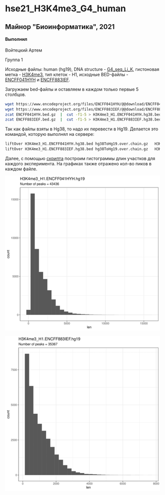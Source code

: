 # hse21_H3K4me3_G4_human

## Майнор "Биоинформатика", 2021

#### Выполнил

Войтецкий Артем

Группа 1

Исходные файлы: human (hg19), DNA structure - 
[G4_seq_Li_K](https://www.ncbi.nlm.nih.gov/geo/query/acc.cgi?acc=GSM3003539), 
гистоновая метка - [H3K4me3](https://www.encodeproject.org/chip-seq-matrix/?type=Experiment&replicates.library.biosample.donor.organism.scientific_name=Homo%20sapiens&assay_title=Histone%20ChIP-seq&assay_title=Mint-ChIP-seq&status=released),
тип клеток - Н1, исходные BED-файлы - 
[ENCFF041HYH](https://www.encodeproject.org/files/ENCFF041HYH/) 
и [ENCFF883IEF](https://www.encodeproject.org/files/ENCFF883IEF/).

Загружаем bed-файлы и оставляем в каждом только первые 5 столбцов. 
```bash
wget https://www.encodeproject.org/files/ENCFF041HYH/@@download/ENCFF041HYH.bed.gz
wget https://www.encodeproject.org/files/ENCFF883IEF/@@download/ENCFF883IEF.bed.gz
zcat ENCFF041HYH.bed.gz  |  cut -f1-5 > H3K4me3_H1.ENCFF041HYH.hg38.bed
zcat ENCFF883IEF.bed.gz  |  cut -f1-5 > H3K4me3_H1.ENCFF883IEF.hg38.bed
```

Так как файлы взяты в Hg38, то надо их перевести в Hg19. Делается это командой, которую выполнял на сервере:
```bash
liftOver H3K4me3_H1.ENCFF041HYH.hg38.bed hg38ToHg19.over.chain.gz   H3K4me3_H1.ENCFF041HYH.hg19.bed   H3K4me3_H1.ENCFF041HYH.unmapped.bed
liftOver H3K4me3_H1.ENCFF883IEF.hg38.bed hg38ToHg19.over.chain.gz   H3K4me3_H1.ENCFF883IEF.hg19.bed   H3K4me3_H1.ENCFF883IEF.unmapped.bed
```

Далее, с помощью [скрипта](https://github.com/MrARVO/hse21_H3K4me3_G4_human/blob/main/src/hist.r)
построим гистограммы длин участков для каждого эксперимента. 
На графиках также отражено кол-во пиков в каждом файле.

![len_hist.H3K4me3_H1.ENCFF041HYH.hg19](https://github.com/MrARVO/hse21_H3K4me3_G4_human/blob/main/images/len_hist.H3K4me3_H1.ENCFF041HYH.hg19-1.png)

![len_hist.H3K4me3_H1.ENCFF883IEF.hg19](https://github.com/MrARVO/hse21_H3K4me3_G4_human/blob/main/images/len_hist.H3K4me3_H1.ENCFF883IEF.hg19_1.png)